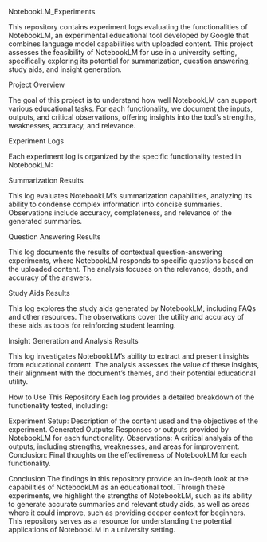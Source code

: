 NotebookLM_Experiments

This repository contains experiment logs evaluating the functionalities of NotebookLM, an experimental educational tool developed by Google that combines language model capabilities with uploaded content. This project assesses the feasibility of NotebookLM for use in a university setting, specifically exploring its potential for summarization, question answering, study aids, and insight generation.

Project Overview

The goal of this project is to understand how well NotebookLM can support various educational tasks. For each functionality, we document the inputs, outputs, and critical observations, offering insights into the tool’s strengths, weaknesses, accuracy, and relevance.

Experiment Logs

Each experiment log is organized by the specific functionality tested in NotebookLM:

Summarization Results

This log evaluates NotebookLM’s summarization capabilities, analyzing its ability to condense complex information into concise summaries. Observations include accuracy, completeness, and relevance of the generated summaries.

Question Answering Results

This log documents the results of contextual question-answering experiments, where NotebookLM responds to specific questions based on the uploaded content. The analysis focuses on the relevance, depth, and accuracy of the answers.

Study Aids Results

This log explores the study aids generated by NotebookLM, including FAQs and other resources. The observations cover the utility and accuracy of these aids as tools for reinforcing student learning.

Insight Generation and Analysis Results

This log investigates NotebookLM’s ability to extract and present insights from educational content. The analysis assesses the value of these insights, their alignment with the document’s themes, and their potential educational utility.

How to Use This Repository
Each log provides a detailed breakdown of the functionality tested, including:

Experiment Setup: Description of the content used and the objectives of the experiment.
Generated Outputs: Responses or outputs provided by NotebookLM for each functionality.
Observations: A critical analysis of the outputs, including strengths, weaknesses, and areas for improvement.
Conclusion: Final thoughts on the effectiveness of NotebookLM for each functionality.

Conclusion
The findings in this repository provide an in-depth look at the capabilities of NotebookLM as an educational tool. Through these experiments, we highlight the strengths of NotebookLM, such as its ability to generate accurate summaries and relevant study aids, as well as areas where it could improve, such as providing deeper context for beginners. This repository serves as a resource for understanding the potential applications of NotebookLM in a university setting.

